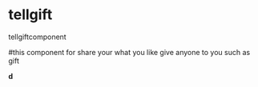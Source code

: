 tellgift
========

tellgiftcomponent

#this component for share your what you like give  anyone to you such as gift


<b>d</b>
